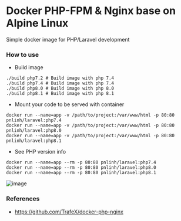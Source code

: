 # Docker PHP-FPM & Nginx base on Alpine Linux

Simple docker image for PHP/Laravel development

### How to use

- Build image

```shell
./build php7.2 # Build image with php 7.4
./build php7.4 # Build image with php 7.4
./build php8.0 # Build image with php 8.0
./build php8.1 # Build image with php 8.1
```

- Mount your code to be served with container

```shell
docker run --name=app -v /path/to/project:/var/www/html -p 80:80 pnlinh/laravel:php7.4
docker run --name=app -v /path/to/project:/var/www/html -p 80:80 pnlinh/laravel:php8.0
docker run --name=app -v /path/to/project:/var/www/html -p 80:80 pnlinh/laravel:php8.1
```

- See PHP version info

```shell
docker run --name=app --rm -p 80:80 pnlinh/laravel:php7.4
docker run --name=app --rm -p 80:80 pnlinh/laravel:php8.0
docker run --name=app --rm -p 80:80 pnlinh/laravel:php8.1
```

![image](https://user-images.githubusercontent.com/26193890/164198187-743e3585-1379-4d06-a2d5-34330b17d060.png)

### References

- https://github.com/TrafeX/docker-php-nginx

